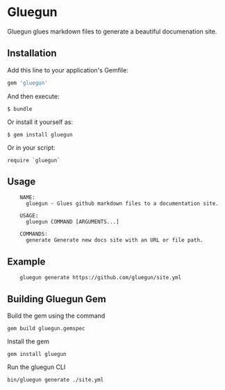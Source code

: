 # Gluegun
Gluegun glues markdown files to generate a beautiful documenation site.
 
## Installation

Add this line to your application's Gemfile:

```ruby
gem 'gluegun'
```

And then execute:

    $ bundle

Or install it yourself as:

    $ gem install gluegun

Or in your script:

    require `gluegun`
    
    
## Usage

        NAME:
          gluegun - Glues github markdown files to a documentation site.

        USAGE:
          gluegun COMMAND [ARGUMENTS...]

        COMMANDS:
          generate Generate new docs site with an URL or file path.
          
## Example

        gluegun generate https://github.com/gluegun/site.yml
        
## Building Gluegun Gem
Build the gem using the command 

```
gem build gluegun.gemspec
```

Install the gem
```
gem install gluegun
```

Run the gluegun CLI 
```
bin/gluegun generate ./site.yml
````
